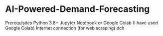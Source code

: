 # AI-Powered-Demand-Forecasting
Prerequisites
Python 3.8+
Jupyter Notebook or Google Colab (I have used Google Colab)
Internet connection (for web scraping)
dch
